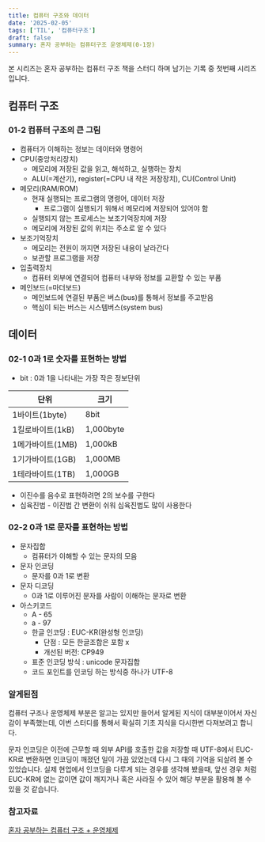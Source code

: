 ```yaml
---
title: 컴퓨터 구조와 데이터
date: '2025-02-05'
tags: ['TIL', '컴퓨터구조']
draft: false
summary: 혼자 공부하는 컴퓨터구조 운영체제(0-1장)
---
```

본 시리즈는 혼자 공부하는 컴퓨터 구조 책을 스터디 하며 남기는 기록 중 첫번째 시리즈 입니다.

## 컴퓨터 구조

### 01-2 컴퓨터 구조의 큰 그림

- 컴퓨터가 이해하는 정보는 데이터와 명령어
- CPU(중앙처리장치)
	- 메모리에 저장된 값을 읽고, 해석하고, 실행하는 장치
 	- ALU(=계산기), register(=CPU 내 작은 저장장치), CU(Control Unit)
- 메모리(RAM/ROM)
	- 현재 실행되는 프로그램의 명령어, 데이터 저장
		- 프로그램이 실행되기 위해서 메모리에 저장되어 있어야 함
	- 실행되지 않는 프로세스는 보조기억장치에 저장
	- 메모리에 저장된 값의 위치는 주소로 알 수 있다
- 보조기억장치
	- 메모리는 전원이 꺼지면 저장된 내용이 날라간다
	- 보관할 프로그램을 저장
- 입출력장치
	- 컴퓨터 외부에 연결되어 컴퓨터 내부와 정보를 교환할 수 있는 부품
- 메인보드(=마더보드)
	- 메인보드에 연결된 부품은 버스(bus)를 통해서 정보를 주고받음
    - 핵심이 되는 버스는 시스템버스(system bus)

## 데이터

### 02-1 0과 1로 숫자를 표현하는 방법

- bit : 0과 1을 나타내는 가장 작은 정보단위

| 단위 | 크기 |
|------|------|
| 1바이트(1byte) | 8bit |
| 1킬로바이트(1kB) | 1,000byte |
| 1메가바이트(1MB) | 1,000kB |
| 1기가바이트(1GB) | 1,000MB |
| 1테라바이트(1TB) | 1,000GB |

- 이진수를 음수로 표현하려면 2의 보수를 구한다
- 십육진법 - 이진법 간 변환이 쉬워 십육진법도 많이 사용한다

### 02-2 0과 1로 문자를 표현하는 방법

- 문자집합
	- 컴퓨터가 이해할 수 있는 문자의 모음
- 문자 인코딩
	- 문자를 0과 1로 변환
- 문자 디코딩
	- 0과 1로 이루어진 문자를 사람이 이해하는 문자로 변환
- 아스키코드
	- A - 65
	- a - 97
	- 한글 인코딩 : EUC-KR(완성형 인코딩)
		- 단점 : 모든 한글조합은 포함 x
		- 개선된 버전: CP949
	- 표준 인코딩 방식 : unicode 문자집합
	- 코드 포인트를 인코딩 하는 방식중 하나가 UTF-8

### 알게된점

컴퓨터 구조나 운영체제 부분은 알고는 있지만 들어서 알게된 지식이 대부분이어서 자신감이 부족했는데, 이번 스터디를 통해서 확실히 기초 지식을 다시한번 다져보려고 합니다.

문자 인코딩은 이전에 근무할 때 외부 API를 호출한 값을 저장할 때 UTF-8에서 EUC-KR로 변환하면 인코딩이 깨졌던 일이 가끔 있었는데 다시 그 때의 기억을 되살려 볼 수 있었습니다. 실제 현업에서 인코딩을 다루게 되는 경우를 생각해 봤을때, 앞선 경우 처럼 EUC-KR에 없는 값이면 값이 깨지거나 혹은 사라질 수 있어 해당 부분을 활용해 볼 수 있을 것 같습니다.

### 참고자료

[혼자 공부하는 컴퓨터 구조 + 운영체제](https://www.aladin.co.kr/shop/wproduct.aspx?ItemId=299014282)<br></br>